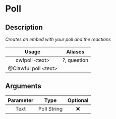 # Poll

## Description

_Creates an embed with your poll and the reactions_

| Usage | Aliases |
| :---: | :---: |
| cw!poll &lt;text&gt; | ?, question |
| @Clawful poll &lt;text&gt; |  |

## Arguments

| Parameter | Type | Optional |
| :---: | :---: | :---: |
| Text | Poll String | ❌ |

